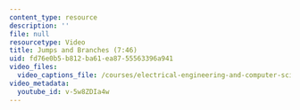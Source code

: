 ```yaml
---
content_type: resource
description: ''
file: null
resourcetype: Video
title: Jumps and Branches (7:46)
uid: fd76e0b5-b812-ba61-ea87-55563396a941
video_files:
  video_captions_file: /courses/electrical-engineering-and-computer-science/6-004-computation-structures-spring-2017/c13/c13s2/c13s2v4/jumps-and-branches-7-46-/v-5w8ZDIa4w.vtt
video_metadata:
  youtube_id: v-5w8ZDIa4w
---
```


